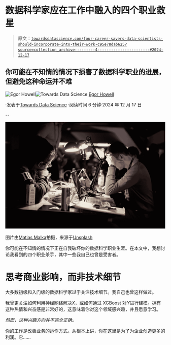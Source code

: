 # 数据科学家应在工作中融入的四个职业救星

> 原文：[`towardsdatascience.com/four-career-savers-data-scientists-should-incorporate-into-their-work-c95e78dab625?source=collection_archive---------4-----------------------#2024-12-17`](https://towardsdatascience.com/four-career-savers-data-scientists-should-incorporate-into-their-work-c95e78dab625?source=collection_archive---------4-----------------------#2024-12-17)

## 你可能在不知情的情况下损害了数据科学职业的进展，但避免这种命运并不难

[](https://medium.com/@egorhowell?source=post_page---byline--c95e78dab625--------------------------------)![Egor Howell](https://medium.com/@egorhowell?source=post_page---byline--c95e78dab625--------------------------------)[](https://towardsdatascience.com/?source=post_page---byline--c95e78dab625--------------------------------)![Towards Data Science](https://towardsdatascience.com/?source=post_page---byline--c95e78dab625--------------------------------) [Egor Howell](https://medium.com/@egorhowell?source=post_page---byline--c95e78dab625--------------------------------)

·发表于[Towards Data Science](https://towardsdatascience.com/?source=post_page---byline--c95e78dab625--------------------------------) ·阅读时间 6 分钟·2024 年 12 月 17 日

--

![](img/da55943044dde924e52eceb44fc4e058.png)

图片由[Matias Malka](https://unsplash.com/@matiasmalka?utm_source=medium&utm_medium=referral)拍摄，来源于[Unsplash](https://unsplash.com/?utm_source=medium&utm_medium=referral)

你可能在不知情的情况下正在自我破坏你的数据科学职业生涯。在本文中，我想讨论我看到的四个职业杀手，其中一些我自己也曾是受害者。

# 思考商业影响，而非技术细节

大多数初级和入门级的数据科学家过于关注技术细节。我自己也曾这样做过。

我曾更关注如何利用神经网络解决*X*，或如何通过 XGBoost 对*Y*进行建模。拥有这种热情和兴奋感是非常好的，这意味着你对这个领域感兴趣，并且愿意学习。

*然而，这种兴趣方向并不完全正确。*

你的工作是改善业务的运作方式。从根本上讲，你在这里是为了为企业创造更多的利润。它……
